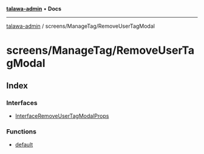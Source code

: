 [**talawa-admin**](../../../README.md) • **Docs**

***

[talawa-admin](../../../modules.md) / screens/ManageTag/RemoveUserTagModal

# screens/ManageTag/RemoveUserTagModal

## Index

### Interfaces

- [InterfaceRemoveUserTagModalProps](interfaces/InterfaceRemoveUserTagModalProps.md)

### Functions

- [default](functions/default.md)
